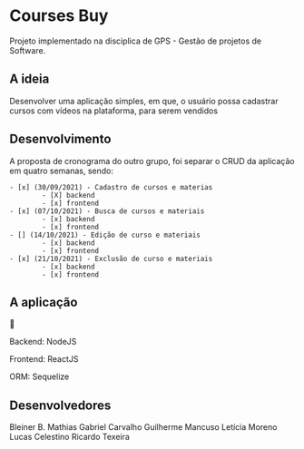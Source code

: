 # Courses Buy

Projeto implementado na disciplica de GPS - Gestão de projetos de Software.

## A ideia

Desenvolver uma aplicação simples, em que, o usuário possa cadastrar cursos com vídeos na plataforma, para serem vendidos

## Desenvolvimento

A proposta de cronograma do outro grupo, foi separar o CRUD da aplicação em quatro semanas, sendo:

    - [x] (30/09/2021) - Cadastro de cursos e materias
            - [X] backend
            - [x] frontend
    - [x] (07/10/2021) - Busca de cursos e materiais
            - [x] backend
            - [x] frontend
    - [] (14/10/2021) - Edição de curso e materiais
            - [x] backend
            - [x] frontend
    - [x] (21/10/2021) - Exclusão de curso e materiais
            - [x] backend
            - [x] frontend

## A aplicação

:construction:

Backend: NodeJS

Frontend: ReactJS

ORM: Sequelize

## Desenvolvedores

Bleiner B. Mathias
Gabriel Carvalho
Guilherme Mancuso
Letícia Moreno
Lucas Celestino
Ricardo Texeira
